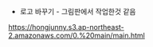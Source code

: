 - 로고 바꾸기 - 그림판에서 작업한것 같음    
   
https://hongjunny.s3.ap-northeast-2.amazonaws.com/0.%20main/main.html
